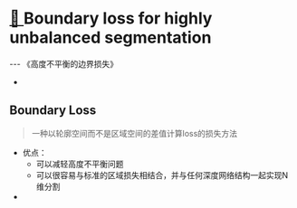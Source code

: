 

# [📑 ](https://www.alphaxiv.org/abs/1812.07032) Boundary loss for highly unbalanced segmentation

--- 《高度不平衡的边界损失》



- 



## Boundary Loss

> 一种以轮廓空间而不是区域空间的差值计算loss的损失方法

- 优点：
  - 可以减轻高度不平衡问题
  - 可以很容易与标准的区域损失相结合，并与任何深度网络结构一起实现N维分割
- 